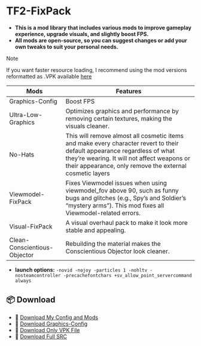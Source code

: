 # TF2-FixPack
* **This is a mod library that includes various mods to improve gameplay experience, upgrade visuals, and slightly boost FPS.**
* **All mods are open-source, so you can suggest changes or add your own tweaks to suit your personal needs.**

> [!NOTE]
>  If you want faster resource loading, I recommend using the mod versions reformatted as .VPK available [here](https://github.com/K-M19/TF2-Pack/releases/tag/Main)


| Mods | Features |
| --- | ------ |
| Graphics-Config | Boost FPS |
| Ultra-Low-Graphics | Optimizes graphics and performance by removing certain textures, making the visuals cleaner.  |
| No-Hats  | This will remove almost all cosmetic items and make every character revert to their default appearance regardless of what they’re wearing. It will not affect weapons or their appearance, only remove the external cosmetic layers |
| Viewmodel-FixPack  | Fixes Viewmodel issues when using viewmodel_fov above 90, such as funny bugs and glitches (e.g., Spy’s and Soldier’s “mystery arms”). This mod fixes all Viewmodel-related errors. |
| Visual-FixPack  | A visual overhaul pack to make it look more stable and appealing. |
| Clean-Conscientious-Objector  | Rebuilding the material makes the Conscientious Objector look cleaner. |

* **launch options:** `-novid -nojoy -particles 1 -nohltv -nosteamcontroller -precachefontchars +sv_allow_point_servercommand always`

## 📦 Download 
- 🔗 [Download My Config and Mods](https://github.com/K-M19/TF2-Pack/tree/Custom)
- 🔗 [Download Graphics-Config](https://github.com/K-M19/TF2-Pack/releases/download/Main/Graphics-Config.zip)
- 🔗 [Download Only VPK File](https://github.com/K-M19/TF2-Pack/releases/tag/Main)
- 🔗 [Download Full SRC](https://github.com/K-M19/TF2-Pack/archive/refs/heads/main.zip) 

